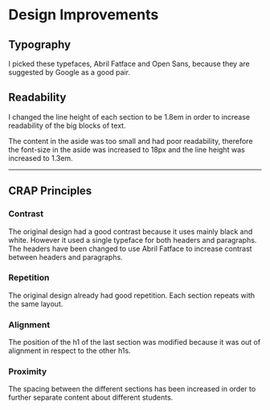 # Design Improvements

## Typography
I picked these typefaces, Abril Fatface and Open Sans, because they are suggested by Google as a good pair.


## Readability
I changed the line height of each section to be 1.8em in order to increase readability of the big blocks of text.

The content in the aside was too small and had poor readability, therefore the font-size in the aside was increased to 18px and the line height was increased to 1.3em. 

<hr>

## CRAP Principles

### Contrast
The original design had a good contrast because it uses mainly black and white.
However it used a single typeface for both headers and paragraphs. The headers have been changed to use Abril Fatface to increase contrast between headers and paragraphs.


### Repetition
The original design already had good repetition. Each section repeats with the same layout.

### Alignment
The position of the h1 of the last section was modified because it was out of alignment in respect to the other h1s.

### Proximity
The spacing between the different sections has been increased in order to further separate content about different students.